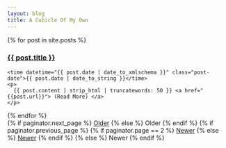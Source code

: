 ```yaml
---
layout: blog
title: A Cubicle Of My Own
---
```


<div class="posts">
  {% for post in site.posts %}
  <article class="post">
    <h3 class="post-title">
      <a href="{{ post.url }}">
        {{ post.title }}
      </a>
    </h3>

    <time datetime="{{ post.date | date_to_xmlschema }}" class="post-date">{{ post.date | date_to_string }}</time>
    <p>
      {{ post.content | strip_html | truncatewords: 50 }} <a href="{{post.url}}"> (Read More) </a>
    </p>
  </article>
  {% endfor %}
</div>

<div class="pagination">
  {% if paginator.next_page %}
    <a class="pagination-item older" href="{{ site.baseurl }}page{{paginator.next_page}}">Older</a>
  {% else %}
    <span class="pagination-item older">Older</span>
  {% endif %}
  {% if paginator.previous_page %}
    {% if paginator.page == 2 %}
      <a class="pagination-item newer" href="{{ site.baseurl }}">Newer</a>
    {% else %}
      <a class="pagination-item newer" href="{{ site.baseurl }}page{{paginator.previous_page}}">Newer</a>
    {% endif %}
  {% else %}
    <span class="pagination-item newer">Newer</span>
  {% endif %}
</div>
